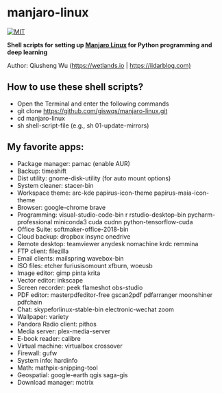 # manjaro-linux

[![MIT](https://img.shields.io/badge/License-MIT-yellow.svg)](https://opensource.org/licenses/MIT)

**Shell scripts for setting up [Manjaro Linux](https://manjaro.org/get-manjaro/) for Python programming and deep learning**

Author: Qiusheng Wu (<https://wetlands.io> | <https://lidarblog.com)>

## How to use these shell scripts?

- Open the Terminal and enter the following commands
- git clone <https://github.com/giswqs/manjaro-linux.git>
- cd manjaro-linux
- sh shell-script-file (e.g., sh 01-update-mirrors)

## My favorite apps:

- Package manager: pamac (enable AUR)
- Backup: timeshift
- Dist utility: gnome-disk-utility (for auto mount options)
- System cleaner: stacer-bin
- Workspace theme: arc-kde papirus-icon-theme papirus-maia-icon-theme
- Browser: google-chrome brave
- Programming: visual-studio-code-bin r rstudio-desktop-bin pycharm-professional miniconda3 cuda cudnn python-tensorflow-cuda
- Office Suite: softmaker-office-2018-bin
- Cloud backup: dropbox insync onedrive
- Remote desktop: teamviewer anydesk nomachine krdc remmina
- FTP client: filezilla
- Email clients: mailspring wavebox-bin
- ISO files: etcher furiusisomount xfburn, woeusb
- Image editor: gimp pinta krita
- Vector editor: inkscape
- Screen recorder: peek flameshot obs-studio
- PDF editor: masterpdfeditor-free gscan2pdf pdfarranger moonshiner pdfchain
- Chat: skypeforlinux-stable-bin electronic-wechat zoom
- Wallpaper: variety
- Pandora Radio client: pithos
- Media server: plex-media-server
- E-book reader: calibre
- Virtual machine: virtualbox crossover
- Firewall: gufw
- System info: hardinfo
- Math: mathpix-snipping-tool
- Geospatial: google-earth qgis saga-gis
- Download manager: motrix
